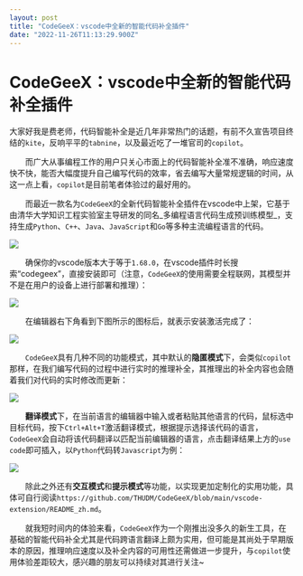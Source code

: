 ```yaml
---
layout: post
title: "CodeGeeX：vscode中全新的智能代码补全插件"
date: "2022-11-26T11:13:29.900Z"
---
```

CodeGeeX：vscode中全新的智能代码补全插件
===========================

大家好我是费老师，代码智能补全是近几年非常热门的话题，有前不久宣告项目终结的`kite`，反响平平的`tabnine`，以及最近吃了一堆官司的`copilot`。

　　而广大从事编程工作的用户只关心市面上的代码智能补全准不准确，响应速度快不快，能否大幅度提升自己编写代码的效率，省去编写大量常规逻辑的时间，从这一点上看，`copilot`是目前笔者体验过的最好用的。

　　而最近一款名为`CodeGeeX`的全新代码智能补全插件在vscode中上架，它基于由清华大学知识工程实验室主导研发的同名_多编程语言代码生成预训练模型_，支持生成`Python`、`C++`、`Java`、`JavaScript`和`Go`等多种主流编程语言的代码。

![](https://img2022.cnblogs.com/blog/1344061/202211/1344061-20221126190828279-81002742.png)

　　确保你的vscode版本大于等于`1.68.0`，在vscode插件时长搜索“codegeex”，直接安装即可（注意，`CodeGeeX`的使用需要全程联网，其模型并不是在用户的设备上进行部署和推理）：

![](https://img2022.cnblogs.com/blog/1344061/202211/1344061-20221126190830876-1994209114.png)

　　在编辑器右下角看到下图所示的图标后，就表示安装激活完成了：

![](https://img2022.cnblogs.com/blog/1344061/202211/1344061-20221126190833047-1896277526.png)

　　`CodeGeeX`具有几种不同的功能模式，其中默认的**隐匿模式**下，会类似`copilot`那样，在我们编写代码的过程中进行实时的推理补全，其推理出的补全内容也会随着我们对代码的实时修改而更新：

![](https://img2022.cnblogs.com/blog/1344061/202211/1344061-20221126190834991-229535118.gif)

　　**翻译模式**下，在当前语言的编辑器中输入或者粘贴其他语言的代码，鼠标选中目标代码，按下`Ctrl+Alt+T`激活翻译模式，根据提示选择该代码的语言，`CodeGeeX`会自动将该代码翻译以匹配当前编辑器的语言，点击翻译结果上方的`use code`即可插入，以`Python`代码转`Javascript`为例：

![](https://img2022.cnblogs.com/blog/1344061/202211/1344061-20221126190837769-1046039717.gif)

　　除此之外还有**交互模式**和**提示模式**等功能，以实现更加定制化的实用功能，具体可自行阅读`https://github.com/THUDM/CodeGeeX/blob/main/vscode-extension/README_zh.md`。

　　就我短时间内的体验来看，`CodeGeeX`作为一个刚推出没多久的新生工具，在基础的智能代码补全尤其是代码跨语言翻译上颇为实用，但可能是其尚处于早期版本的原因，推理响应速度以及补全内容的可用性还需做进一步提升，与`copilot`使用体验差距较大，感兴趣的朋友可以持续对其进行关注~